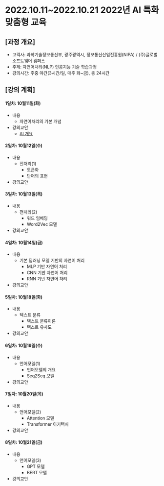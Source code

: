 # **2022.10.11~2022.10.21 2022년 AI 특화 맞춤형 교육**

## [과정 개요] 
  - 고객사: 과학기술정보통신부, 광주광역시, 정보통신산업진흥원(NIPA) / (주)글로벌 소프트웨어 캠퍼스
  - 주제: 자연어처리(NLP) 인공지능 기술 학습과정
  - 강의시간: 주중 야간(3시간/일, 매주 화~금), 총 24시간


## [강의 계획]


#### 1일차: 10월11일(화)
- 내용
  - 자연어처리의 기본 개념
- 강의교안
  - [AI 개요](https://drive.google.com/file/d/1eigN8ZV6LSZxHSYVRhWKmqSGDI6qHYW6/view?usp=sharing)

#### 2일차: 10월12일(수)
- 내용
  - 전처리(1)
    - 토큰화
    - 단어의 표현
- 강의교안

#### 3일차: 10월13일(목)
- 내용
  - 전처리(2)
    - 워드 임베딩
    - Word2Vec 모델
- 강의교안

#### 4일차: 10월14일(금)
- 내용
  - 기본 딥러닝 모델 기반의 자연어 처리
    - MLP 기반 자연어 처리
    - CNN 기반 자연어 처리
    - RNN 기반 자연어 처리
- 강의교안

#### 5일차: 10월18일(화)
- 내용
  - 텍스트 분류
    - 텍스트 분류이론
    - 텍스트 유사도
- 강의교안

#### 6일차: 10월19일(수)
- 내용
  - 언어모델(1)
    - 언어모델의 개요
    - Seq2Seq 모델
- 강의교안

#### 7일차: 10월20일(목)
- 내용
  - 언어모델(2)
    - Attention 모델
    - Transformer 아키텍처
- 강의교안

#### 8일차: 10월21일(금)
- 내용
  - 언어모델(3)
    - GPT 모델
    - BERT 모델
- 강의교안
